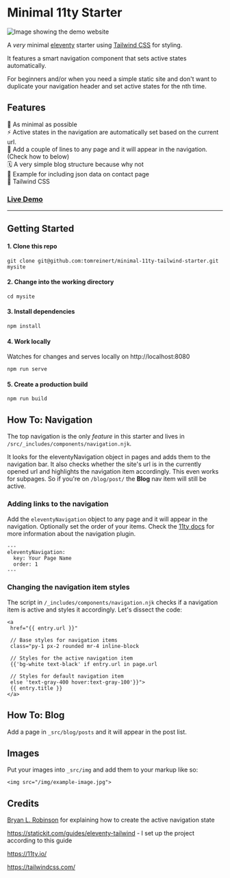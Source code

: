 # Minimal 11ty Starter


![Image showing the demo website](https://user-images.githubusercontent.com/3286735/100862193-26c1bd00-3493-11eb-8120-61a0d822588b.png)


A *very* minimal [eleventy](https://11ty.io/) starter using [Tailwind CSS](https://tailwindcss.com/) for styling.

It features a smart navigation component that sets active states automatically.

For beginners and/or when you need a simple static site and don't want to duplicate your navigation header and set active states for the nth time.

## Features
🦴 As minimal as possible  
⚡️ Active states in the navigation are automatically set based on the current url.  
💨 Add a couple of lines to any page and it will appear in the navigation. (Check how to below)  
🗓 A very simple blog structure because why not  
🍪 Example for including json data on contact page  
💜 Tailwind CSS


### [Live Demo](https://clever-newton-cbb08a.netlify.app)  

---

## Getting Started


#### 1. Clone this repo

```
git clone git@github.com:tomreinert/minimal-11ty-tailwind-starter.git mysite
```
#### 2. Change into the working directory

```
cd mysite
```

#### 3. Install dependencies

```
npm install
```

#### 4. Work locally
Watches for changes and serves locally on http://localhost:8080

```
npm run serve
```

#### 5. Create a production build

```
npm run build
```



## How To: Navigation

The top navigation is the only *feature* in this starter and lives in `/src/_includes/components/navigation.njk`.  

It looks for the eleventyNavigation object in pages and adds them to the navigation bar. It also checks whether the site's url is in the currently opened url and highlights the navigation item accordingly. This even works for subpages. So if you're on `/blog/post/` the **Blog** nav item will still be active.


### Adding links to the navigation
Add the `eleventyNavigation` object to any page and it will appear in the navigation. Optionally set the order of your items.
Check the [11ty docs](https://www.11ty.dev/docs/plugins/navigation/) for more information about the navigation plugin.

```
---
eleventyNavigation:
  key: Your Page Name
  order: 1
---
```


### Changing the navigation item styles
The script in `/_includes/components/navigation.njk` checks if a navigation item is active and styles it accordingly.
Let's dissect the code:

```
<a
 href="{{ entry.url }}"

 // Base styles for navigation items
 class="py-1 px-2 rounded mr-4 inline-block

 // Styles for the active navigation item
 {{'bg-white text-black' if entry.url in page.url

 // Styles for default navigation item
 else 'text-gray-400 hover:text-gray-100'}}">
 {{ entry.title }}
</a>
```



## How To: Blog

Add a page in `_src/blog/posts` and it will appear in the post list.

## Images

Put your images into `_src/img` and add them to your markup like so:
```
<img src="/img/example-image.jpg">
```



## Credits

[Bryan L. Robinson](https://bryanlrobinson.com/blog/using-nunjucks-if-expressions-to-create-an-active-navigation-state-in-11ty/) for explaining how to create the active navigation state

 https://statickit.com/guides/eleventy-tailwind - I set up the project according to this guide

 https://11ty.io/

 https://tailwindcss.com/
